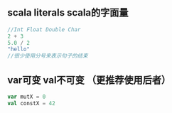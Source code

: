 ## scala literals scala的字面量
```scala
//Int Float Double Char 
2 + 3
5.0 / 2
"hello"
//很少使用分号来表示句子的结束
```
## var可变 val不可变 （更推荐使用后者）
```scala
var mutX = 0
val constX = 42
```
